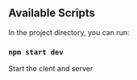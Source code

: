 ## Available Scripts

In the project directory, you can run:

### `npm start dev`
Start the clent and server